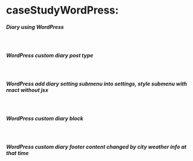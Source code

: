 <h1>caseStudyWordPress:</h1>
<h5>Diary using WordPress</h5><br>
<h5>WordPress custom diary post type</h5><br>
<h5>WordPress add diary setting submenu into settings, style submenu with react without jsx</h5><br>
<h5>WordPress custom diary block</h5><br>
<h5>WordPress custom diary footer content changed by city weather info at that time</h5><br>
